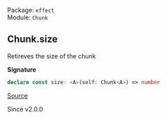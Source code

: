 Package: `effect`<br />
Module: `Chunk`<br />

## Chunk.size

Retireves the size of the chunk

**Signature**

```ts
declare const size: <A>(self: Chunk<A>) => number
```

[Source](https://github.com/Effect-TS/effect/tree/main/packages/effect/src/Chunk.ts#L1018)

Since v2.0.0